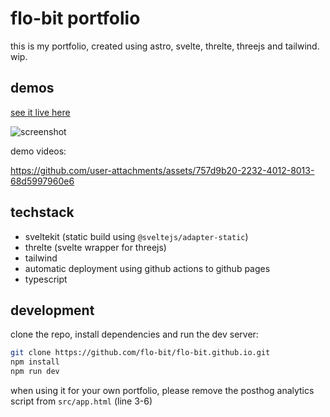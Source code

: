 # flo-bit portfolio

this is my portfolio, created using astro, svelte, threlte, threejs and tailwind. wip.

## demos

[see it live here](https://danishx.me/)

![screenshot](/static/image.jpg)

demo videos:

https://github.com/user-attachments/assets/757d9b20-2232-4012-8013-68d5997960e6

## techstack

- sveltekit (static build using `@sveltejs/adapter-static`)
- threlte (svelte wrapper for threejs)
- tailwind
- automatic deployment using github actions to github pages
- typescript

## development

clone the repo, install dependencies and run the dev server:

```bash
git clone https://github.com/flo-bit/flo-bit.github.io.git
npm install
npm run dev
```

when using it for your own portfolio, please remove the posthog analytics script from `src/app.html` (line 3-6)
